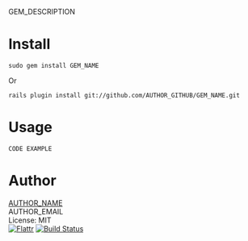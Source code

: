 GEM_DESCRIPTION

Install
=======
    sudo gem install GEM_NAME
Or

    rails plugin install git://github.com/AUTHOR_GITHUB/GEM_NAME.git


Usage
=====
    CODE EXAMPLE

Author
======
[AUTHOR_NAME](AUTHOR_HOMEPAGE)<br/>
AUTHOR_EMAIL<br/>
License: MIT<br/>
[![Flattr](http://api.flattr.com/button/flattr-badge-large.png)](https://flattr.com/submit/auto?user_id=AUTHOR_GITHUB&url=https://github.com/AUTHOR_GITHUB/GEM_NAME&title=GEM_NAME&language=en_US&tags=github&category=software)
[![Build Status](https://secure.travis-ci.org/AUTHOR_GITHUB/GEM_NAME.png)](http://travis-ci.org/AUTHOR_GITHUB/GEM_NAME)
